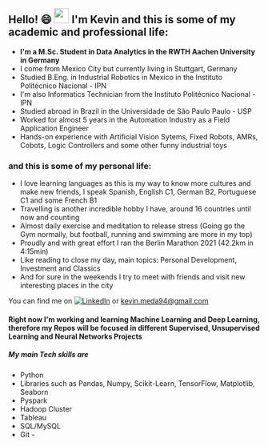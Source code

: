 ## Hello! 😄 <img src="https://raw.githubusercontent.com/MartinHeinz/MartinHeinz/master/wave.gif" width="30px"> I'm Kevin and this is some of my academic and professional life:

* __I'm a M.Sc. Student in Data Analytics in the RWTH Aachen University in Germany__
* I come from Mexico City but currently living in Stuttgart, Germany 
* Studied B.Eng. in Industrial Robotics in Mexico in the Instituto Politécnico Nacional - IPN
* I'm also Informatics Technician from the Instituto Politécnico Nacional - IPN
* Studied abroad in Brazil in the Universidade de São Paulo Paulo - USP 
* Worked for almost 5 years in the Automation Industry as a Field Application Engineer
* Hands-on experience with Artificial Vision Sytems, Fixed Robots, AMRs, Cobots, Logic Controllers and some other funny industrial toys

### and this is some of my personal life:
* I love learning languages as this is my way to know more cultures and make new friends, I speak Spanish, English C1, German B2, Portuguese C1 and some French B1
* Travelling is another incredible hobby I have, around 16 countries until now and counting 
* Almost daily exercise and meditation to release stress (Going go the Gym normally, but football, running and swimming are more in my top)
* Proudly and with great effort I ran the Berlin Marathon 2021 (42.2km in 4:15min)
* Like reading to close my day, main topics: Personal Development, Investment and Classics 
* And for sure in the weekends I try to meet with friends and visit new interesting places in the city

You can find me on  [![LinkedIn][3.2]][3] or <kevin.meda94@gmail.com>

#### Right now I'm working and learning Machine Learning and Deep Learning, therefore my Repos will be focused in different Supervised, Unsupervised Learning and Neural Networks Projects
##### My main Tech skills are
* Python
* Libraries such as Pandas, Numpy, Scikit-Learn, TensorFlow, Matplotlib, Seaborn 
* Pyspark 
* Hadoop Cluster 
* Tableau 
* SQL/MySQL 
* Git - 

<!-- Icons -->

[3.2]: https://raw.githubusercontent.com/MartinHeinz/MartinHeinz/master/linkedin-3-16.png (LinkedIn icon without padding)

<!-- Links to your social media accounts -->

[3]: https://www.linkedin.com/in/kevinmeda/
<!--
**Kevin-Med/Kevin-Med** is a ✨ _special_ ✨ repository because its `README.md` (this file) appears on your GitHub profile.

Here are some ideas to get you started:

- 🔭 I’m currently working on ...
- 🌱 I’m currently learning ...
- 👯 I’m looking to collaborate on ...
- 🤔 I’m looking for help with ...
- 💬 Ask me about ...
- 📫 How to reach me: ...
- 😄 Pronouns: ...
- ⚡ Fun fact: ...
-->
